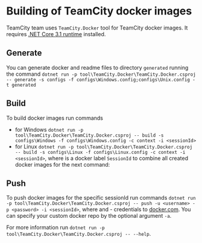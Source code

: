 # Building of TeamCity docker images

TeamCity team uses `TeamCity.Docker` tool for TeamCity docker images. It requires [.NET Core 3.1 runtime](https://dotnet.microsoft.com/download/dotnet-core/3.1) installed.

## Generate

You can generate docker and readme files to directory `generated` running the command `dotnet run -p tool\TeamCity.Docker\TeamCity.Docker.csproj -- generate -s configs -f configs\Windows.config;configs\Unix.config -t generated`

## Build

To build docker images run commands
- for Windows `dotnet run -p tool\TeamCity.Docker\TeamCity.Docker.csproj -- build -s configs\Windows -f configs\Windows.config -c context -i <sessionId>`
- for Linux `dotnet run -p tool\TeamCity.Docker\TeamCity.Docker.csproj -- build -s configs\Linux -f configs\Linux.config -c context -i <sessionId>`,
where <sessionId> is a docker label `SessionId` to combine all created docker images for the next command:

## Push

To push docker images for the specific sessionId run commands `dotnet run -p tool\TeamCity.Docker\TeamCity.Docker.csproj -- push -u <username> -p <password> -i <sessionId>`,
where <username> and <password> - credentials to [docker.com](https://hub.docker.com/). You can specify your custom docker repo by the optional argument `-a`.

For more information run `dotnet run -p tool\TeamCity.Docker\TeamCity.Docker.csproj -- --help`.